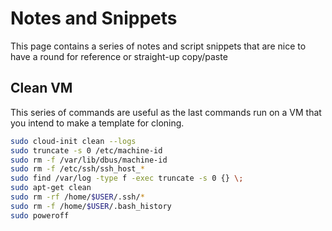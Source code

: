 # Notes and Snippets

This page contains a series of notes and script snippets
that are nice to have a round for reference or straight-up
copy/paste


## Clean VM

This series of commands are useful as the last commands
run on a VM that you intend to make a template for cloning.

```bash
sudo cloud-init clean --logs
sudo truncate -s 0 /etc/machine-id
sudo rm -f /var/lib/dbus/machine-id
sudo rm -f /etc/ssh/ssh_host_*
sudo find /var/log -type f -exec truncate -s 0 {} \;
sudo apt-get clean
sudo rm -rf /home/$USER/.ssh/*
sudo rm -f /home/$USER/.bash_history
sudo poweroff
```
